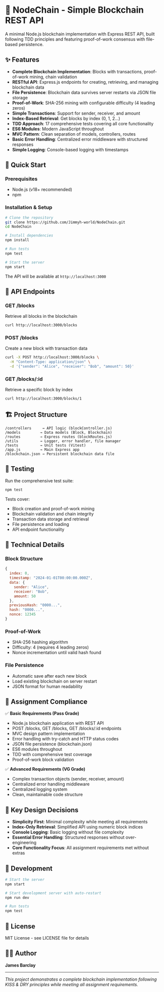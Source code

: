# 🔗 NodeChain - Simple Blockchain REST API

A minimal Node.js blockchain implementation with Express REST API, built following TDD principles and featuring proof-of-work consensus with file-based persistence.

## ✨ Features

- **Complete Blockchain Implementation**: Blocks with transactions, proof-of-work mining, chain validation
- **RESTful API**: Express.js endpoints for creating, retrieving, and managing blockchain data
- **File Persistence**: Blockchain data survives server restarts via JSON file storage
- **Proof-of-Work**: SHA-256 mining with configurable difficulty (4 leading zeros)
- **Simple Transactions**: Support for sender, receiver, and amount
- **Index-Based Retrieval**: Get blocks by index (0, 1, 2...)
- **TDD Approach**: 17 comprehensive tests covering all core functionality
- **ES6 Modules**: Modern JavaScript throughout
- **MVC Pattern**: Clean separation of models, controllers, routes
- **Basic Error Handling**: Centralized error middleware with structured responses
- **Simple Logging**: Console-based logging with timestamps

## 🚀 Quick Start

### Prerequisites

- Node.js (v18+ recommended)
- npm

### Installation & Setup

```bash
# Clone the repository
git clone https://github.com/Jimmyh-world/NodeChain.git
cd NodeChain

# Install dependencies
npm install

# Run tests
npm test

# Start the server
npm start
```

The API will be available at `http://localhost:3000`

## 📡 API Endpoints

### GET /blocks

Retrieve all blocks in the blockchain

```bash
curl http://localhost:3000/blocks
```

### POST /blocks

Create a new block with transaction data

```bash
curl -X POST http://localhost:3000/blocks \
  -H "Content-Type: application/json" \
  -d '{"sender": "Alice", "receiver": "Bob", "amount": 50}'
```

### GET /blocks/:id

Retrieve a specific block by index

```bash
curl http://localhost:3000/blocks/1
```

## 🏗 Project Structure

```
/controllers     → API logic (blockController.js)
/models         → Data models (Block, Blockchain)
/routes         → Express routes (blockRoutes.js)
/utils          → Logger, error handler, file manager
/tests          → Unit tests (Vitest)
/app.js         → Main Express app
/blockchain.json → Persistent blockchain data file
```

## 🧪 Testing

Run the comprehensive test suite:

```bash
npm test
```

Tests cover:

- Block creation and proof-of-work mining
- Blockchain validation and chain integrity
- Transaction data storage and retrieval
- File persistence and loading
- API endpoint functionality

## 🔧 Technical Details

### Block Structure

```javascript
{
  index: 0,
  timestamp: "2024-01-01T00:00:00.000Z",
  data: {
    sender: "Alice",
    receiver: "Bob",
    amount: 50
  },
  previousHash: "0000...",
  hash: "0000...",
  nonce: 12345
}
```

### Proof-of-Work

- SHA-256 hashing algorithm
- Difficulty: 4 (requires 4 leading zeros)
- Nonce incrementation until valid hash found

### File Persistence

- Automatic save after each new block
- Load existing blockchain on server restart
- JSON format for human readability

## 📝 Assignment Compliance

✅ **Basic Requirements (Pass Grade)**

- Node.js blockchain application with REST API
- POST /blocks, GET /blocks, GET /blocks/:id endpoints
- MVC design pattern implementation
- Error handling with try-catch and HTTP status codes
- JSON file persistence (blockchain.json)
- ES6 modules throughout
- TDD with comprehensive test coverage
- Proof-of-work block validation

✅ **Advanced Requirements (VG Grade)**

- Complex transaction objects (sender, receiver, amount)
- Centralized error handling middleware
- Centralized logging system
- Clean, maintainable code structure

## 🎯 Key Design Decisions

- **Simplicity First**: Minimal complexity while meeting all requirements
- **Index-Only Retrieval**: Simplified API using numeric block indices
- **Console Logging**: Basic logging without file complexity
- **Essential Error Handling**: Structured responses without over-engineering
- **Core Functionality Focus**: All assignment requirements met without extras

## 🚀 Development

```bash
# Start the server
npm start

# Start development server with auto-restart
npm run dev

# Run tests
npm test
```

## 📄 License

MIT License - see LICENSE file for details

## 👨‍💻 Author

**James Barclay**

---

_This project demonstrates a complete blockchain implementation following KISS & DRY principles while meeting all assignment requirements._
